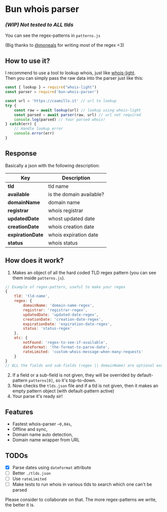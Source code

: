 # Bun whois parser

### _(WIP) Not tested to ALL tlds_<br>
You can see the regex-patterns in `patterns.js`<br>

(Big thanks to [@moneals](https://github.com/moneals) for writing most of the regex <3)

## How to use it?
I recommend to use a tool to lookup whois, just like [whois-light](https://www.npmjs.com/package/whois-light).<br>
Then you can simply pass the raw data into the parser just like this:

```js
const { lookup } = require("whois-light")
const parser = require('bun-whois-parser')

const url = 'https://caamillo.it' // url to lookup
try {
    const raw = await lookup(url) // lookup using whois-light
    const parsed = await parser(raw, url) // url not required
    console.log(parsed) // Your parsed whois!
} catch(err) {
    // Handle lookup error
    console.error(err)
}
```

## Response

Basically a json with the following description:

| **Key**            | Description              |
|--------------------|--------------------------|
| **tld**            | tld name                 |
| **available**      | is the domain available? |
| **domainName**     | domain name              |
| **registrar**      | whois registrar          |
| **updatedDate**    | whost updated date       |
| **creationDate**   | whois creation date      |
| **expirationDate** | whois expiration date    |
| **status**         | whois status             |

## How does it work?
1. Makes an object of all the hard coded TLD regex pattern (you can see them inside `patterns.js`).
```js
// Example of regex-pattern, useful to make your regex
{
    tld: 'tld-name',
    regex: {
        domainName: 'domain-name-regex',
        registrar: 'registrar-regex',
        updatedDate: 'updated-date-regex',
        creationDate: 'creation-date-regex',
        expirationDate: 'expiration-date-regex',
        status: 'status-regex'
    },
    etc: {
        notFound: 'regex-to-see-if-available',
        dateFormat: 'the-format-to-parse-date',
        rateLimited: 'custom-whois-message-when-many-requests'
    }
}
// ALL the fields and sub-fields (regex || domainName) are optional except for `tld` attribute
```
2. If a field or a sub-field is not given, they will be overrided by default-pattern `patterns[0]`, so it's top-to-down.
3. Now checks the `tlds.json` file and if a tld is not given, then it makes an empty pattern object (with default-pattern active)
4. Your parse it's ready sir!

## Features
- Fastest whois-parser `~0,04s`,
- Offline and sync,
- Domain name auto detection,
- Domain name wrapper from URL

## TODOs

- [x] Parse dates using `dateFormat` attribute
- [ ] Better `./tlds.json`
- [ ] Use `rateLimited`
- [ ] Make tests to run whois in various tlds to search which one can't be parsed

Please consider to collaborate on that. The more regex-patterns we write, the better it is.
